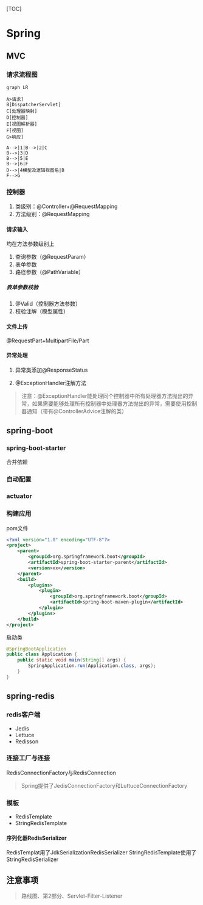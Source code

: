 [TOC]

# Spring

## MVC

### 请求流程图

```mermaid
graph LR

A>请求]
B[DispatcherServlet]
C[处理器映射]
D[控制器]
E[视图解析器]
F[视图]
G>响应]

A-->|1|B-->|2|C
B-->|3|D
B-->|5|E
B-->|6|F
D-->|4模型及逻辑视图名|B
F-->G

```

### 控制器

1. 类级别：@Controller+@RequestMapping
2. 方法级别：@RequestMapping

#### 请求输入

均在方法参数级别上

1. 查询参数（@RequestParam）
2. 表单参数
3. 路径参数（@PathVariable）

##### 表单参数校验

1. @Valid（控制器方法参数）
2. 校验注解（模型属性）

#### 文件上传

@RequestPart+MultipartFile/Part

#### 异常处理

1. 异常类添加@ResponseStatus

2. @ExceptionHandler注解方法

> 注意：@ExceptionHandler能处理同个控制器中所有处理器方法抛出的异常，如果需要能够处理所有控制器中处理器方法抛出的异常，需要使用控制器通知（带有@ControllerAdvice注解的类）

## spring-boot

### spring-boot-starter

合并依赖

### 自动配置

### actuator

### 构建应用

pom文件

```xml
<?xml version="1.0" encoding="UTF-8"?>
<project>
    <parent>
        <groupId>org.springframework.boot</groupId>
        <artifactId>spring-boot-starter-parent</artifactId>
        <version>xx</version>
    </parent>
    <build>
        <plugins>
            <plugin>
                <groupId>org.springframework.boot</groupId>
                <artifactId>spring-boot-maven-plugin</artifactId>
            </plugin>
        </plugins>
    </build>
</project>
```

启动类

```java
@SpringBootApplication
public class Application {
    public static void main(String[] args) {
        SpringApplication.run(Application.class, args);
    }
}
```

## spring-redis

### redis客户端

- Jedis
- Lettuce
- Redisson

### 连接工厂与连接

RedisConnectionFactory与RedisConnection

> Spring提供了JedisConnectionFactory和LuttuceConnectionFactory

### 模板

- RedisTemplate
- StringRedisTemplate

#### 序列化器RedisSerializer

RedisTemplat用了JdkSerializationRedisSerializer
StringRedisTemplate使用了StringRedisSerializer

## 注意事项

> 路线图、第2部分、Servlet-Filter-Listener
